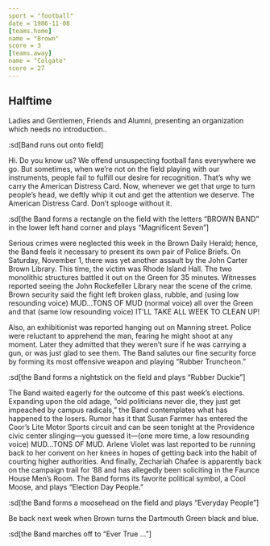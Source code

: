 ```yaml
---
sport = "football"
date = 1986-11-08
[teams.home]
name = "Brown"
score = 3
[teams.away]
name = "Colgate"
score = 27
---
```


## Halftime

Ladies and Gentlemen, Friends and Alumni, presenting an organization which needs no introduction..

:sd[Band runs out onto field]

Hi. Do you know us? We offend unsuspecting football fans everywhere we go. But sometimes, when we’re not on the field playing with our instruments, people fail to fulfill our desire for recognition. That’s why we carry the American Distress Card. Now, whenever we get that urge to turn people’s head, we deftly whip it out and get the attention we deserve. The American Distress Card. Don’t splooge without it.

:sd[the Band forms a rectangle on the field with the letters “BROWN BAND” in the lower left hand corner and plays “Magnificent Seven”]

Serious crimes were neglected this week in the Brown Daily Herald; hence, the Band feels it necessary to present its own pair of Police Briefs. On Saturday, November 1, there was yet another assault by the John Carter Brown Library. This time, the victim was Rhode Island Hall. The two monolithic structures battled it out on the Green for 35 minutes. Witnesses reported seeing the John Rockefeller Library near the scene of the crime. Brown security said the fight left broken glass, rubble, and (using low resounding voice) MUD...TONS OF MUD (normal voice) all over the Green and that (same low resounding voice) IT’LL TAKE ALL WEEK TO CLEAN UP!

Also, an exhibitionist was reported hanging out on Manning street. Police were reluctant to apprehend the man, fearing he might shoot at any moment. Later they admitted that they weren’t sure if he was carrying a gun, or was just glad to see them. The Band salutes our fine security force by forming its most offensive weapon and playing “Rubber Truncheon.”

:sd[the Band forms a nightstick on the field and plays “Rubber Duckie”]

The Band waited eagerly for the outcome of this past week’s elections. Expanding upon the old adage, “old politicians never die, they just get impeached by campus radicals,” the Band contemplates what has happened to the losers. Rumor has it that Susan Farmer has entered the Coor’s Lite Motor Sports circuit and can be seen tonight at the Providence civic center slinging—you guessed it—(one more time, a low resounding voice) MUD...TONS OF MUD. Arlene Violet was last reported to be running back to her convent on her knees in hopes of getting back into the habit of courting higher authorities. And finally, Zechariah Chafee is apparently back on the campaign trail for ’88 and has allegedly been soliciting in the Faunce House Men’s Room. The Band forms its favorite political symbol, a Cool Moose, and plays “Election Day People.”

:sd[the Band forms a moosehead on the field and plays “Everyday People”]

Be back next week when Brown turns the Dartmouth Green black and blue.

:sd[the Band marches off to “Ever True ...”]
